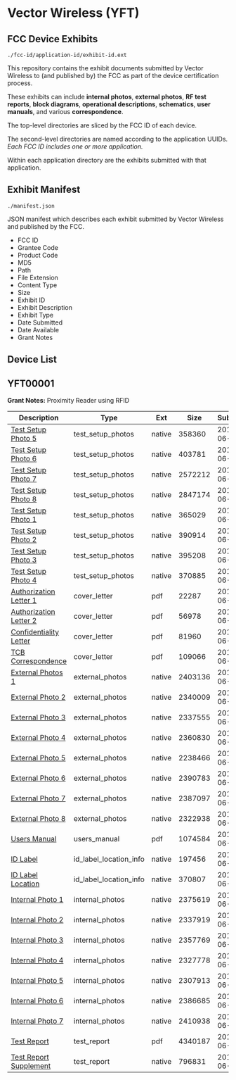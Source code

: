 # Vector Wireless (YFT)
## FCC Device Exhibits

```
./fcc-id/application-id/exhibit-id.ext
```

This repository contains the exhibit documents submitted by Vector Wireless to (and published by) the FCC as part of the device certification process.

These exhibits can include **internal photos**, **external photos**, **RF test reports**, **block diagrams**, **operational descriptions**, **schematics**, **user manuals**, and various **correspondence**.

The top-level directories are sliced by the FCC ID of each device.

The second-level directories are named according to the application UUIDs. *Each FCC ID includes one or more application.*

Within each application directory are the exhibits submitted with that application. 

## Exhibit Manifest

```
./manifest.json
```

JSON manifest which describes each exhibit submitted by Vector Wireless and published by the FCC.

- FCC ID
- Grantee Code
- Product Code
- MD5
- Path
- File Extension
- Content Type
- Size
- Exhibit ID
- Exhibit Description
- Exhibit Type
- Date Submitted
- Date Available
- Grant Notes

## Device List
## YFT00001
**Grant Notes:** Proximity Reader using RFID

| Description | Type | Ext | Size | Submitted | Available |
| ----------- | ---- | --- | ---- | --------- | --------- |
| [Test Setup Photo 5](YFT00001/ce53a21a9cd7b25d11b1ad7ca2f1620c/1297534.native) | test_setup_photos | native | 358360 | 2010-06-16 | 2010-06-18 |
| [Test Setup Photo 6](YFT00001/ce53a21a9cd7b25d11b1ad7ca2f1620c/1297535.native) | test_setup_photos | native | 403781 | 2010-06-16 | 2010-06-18 |
| [Test Setup Photo 7](YFT00001/ce53a21a9cd7b25d11b1ad7ca2f1620c/1297536.native) | test_setup_photos | native | 2572212 | 2010-06-16 | 2010-06-18 |
| [Test Setup Photo 8](YFT00001/ce53a21a9cd7b25d11b1ad7ca2f1620c/1297537.native) | test_setup_photos | native | 2847174 | 2010-06-16 | 2010-06-18 |
| [Test Setup Photo 1](YFT00001/ce53a21a9cd7b25d11b1ad7ca2f1620c/1297530.native) | test_setup_photos | native | 365029 | 2010-06-16 | 2010-06-18 |
| [Test Setup Photo 2](YFT00001/ce53a21a9cd7b25d11b1ad7ca2f1620c/1297531.native) | test_setup_photos | native | 390914 | 2010-06-16 | 2010-06-18 |
| [Test Setup Photo 3](YFT00001/ce53a21a9cd7b25d11b1ad7ca2f1620c/1297532.native) | test_setup_photos | native | 395208 | 2010-06-16 | 2010-06-18 |
| [Test Setup Photo 4](YFT00001/ce53a21a9cd7b25d11b1ad7ca2f1620c/1297533.native) | test_setup_photos | native | 370885 | 2010-06-16 | 2010-06-18 |
| [Authorization Letter 1](YFT00001/ce53a21a9cd7b25d11b1ad7ca2f1620c/1297478.pdf) | cover_letter | pdf | 22287 | 2010-06-16 | 2010-06-18 |
| [Authorization Letter 2](YFT00001/ce53a21a9cd7b25d11b1ad7ca2f1620c/1297479.pdf) | cover_letter | pdf | 56978 | 2010-06-16 | 2010-06-18 |
| [Confidentiality Letter](YFT00001/ce53a21a9cd7b25d11b1ad7ca2f1620c/1297480.pdf) | cover_letter | pdf | 81960 | 2010-06-16 | 2010-06-18 |
| [TCB Correspondence](YFT00001/ce53a21a9cd7b25d11b1ad7ca2f1620c/1297481.pdf) | cover_letter | pdf | 109066 | 2010-06-16 | 2010-06-18 |
| [External Photos 1](YFT00001/ce53a21a9cd7b25d11b1ad7ca2f1620c/1297482.native) | external_photos | native | 2403136 | 2010-06-16 | 2010-06-18 |
| [External Photo 2](YFT00001/ce53a21a9cd7b25d11b1ad7ca2f1620c/1297497.native) | external_photos | native | 2340009 | 2010-06-16 | 2010-06-18 |
| [External Photo 3](YFT00001/ce53a21a9cd7b25d11b1ad7ca2f1620c/1297498.native) | external_photos | native | 2337555 | 2010-06-16 | 2010-06-18 |
| [External Photo 4](YFT00001/ce53a21a9cd7b25d11b1ad7ca2f1620c/1297499.native) | external_photos | native | 2360830 | 2010-06-16 | 2010-06-18 |
| [External Photo 5](YFT00001/ce53a21a9cd7b25d11b1ad7ca2f1620c/1297500.native) | external_photos | native | 2238466 | 2010-06-16 | 2010-06-18 |
| [External Photo 6](YFT00001/ce53a21a9cd7b25d11b1ad7ca2f1620c/1297501.native) | external_photos | native | 2390783 | 2010-06-16 | 2010-06-18 |
| [External Photo 7](YFT00001/ce53a21a9cd7b25d11b1ad7ca2f1620c/1297502.native) | external_photos | native | 2387097 | 2010-06-16 | 2010-06-18 |
| [External Photo 8](YFT00001/ce53a21a9cd7b25d11b1ad7ca2f1620c/1297503.native) | external_photos | native | 2322938 | 2010-06-16 | 2010-06-18 |
| [Users Manual](YFT00001/ce53a21a9cd7b25d11b1ad7ca2f1620c/1297538.pdf) | users_manual | pdf | 1074584 | 2010-06-16 | 2010-06-18 |
| [ID Label](YFT00001/ce53a21a9cd7b25d11b1ad7ca2f1620c/1297504.native) | id_label_location_info | native | 197456 | 2010-06-16 | 2010-06-18 |
| [ID Label Location](YFT00001/ce53a21a9cd7b25d11b1ad7ca2f1620c/1297505.native) | id_label_location_info | native | 370807 | 2010-06-16 | 2010-06-18 |
| [Internal Photo 1](YFT00001/ce53a21a9cd7b25d11b1ad7ca2f1620c/1297506.native) | internal_photos | native | 2375619 | 2010-06-16 | 2010-06-18 |
| [Internal Photo 2](YFT00001/ce53a21a9cd7b25d11b1ad7ca2f1620c/1297507.native) | internal_photos | native | 2337919 | 2010-06-16 | 2010-06-18 |
| [Internal Photo 3](YFT00001/ce53a21a9cd7b25d11b1ad7ca2f1620c/1297508.native) | internal_photos | native | 2357769 | 2010-06-16 | 2010-06-18 |
| [Internal Photo 4](YFT00001/ce53a21a9cd7b25d11b1ad7ca2f1620c/1297509.native) | internal_photos | native | 2327778 | 2010-06-16 | 2010-06-18 |
| [Internal Photo 5](YFT00001/ce53a21a9cd7b25d11b1ad7ca2f1620c/1297510.native) | internal_photos | native | 2307913 | 2010-06-16 | 2010-06-18 |
| [Internal Photo 6](YFT00001/ce53a21a9cd7b25d11b1ad7ca2f1620c/1297511.native) | internal_photos | native | 2386685 | 2010-06-16 | 2010-06-18 |
| [Internal Photo 7](YFT00001/ce53a21a9cd7b25d11b1ad7ca2f1620c/1297512.native) | internal_photos | native | 2410938 | 2010-06-16 | 2010-06-18 |
| [Test Report](YFT00001/ce53a21a9cd7b25d11b1ad7ca2f1620c/1297517.pdf) | test_report | pdf | 4340187 | 2010-06-16 | 2010-06-18 |
| [Test Report Supplement](YFT00001/ce53a21a9cd7b25d11b1ad7ca2f1620c/1297518.native) | test_report | native | 796831 | 2010-06-16 | 2010-06-18 |
